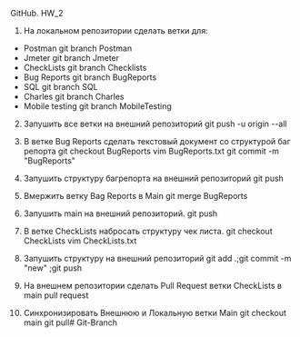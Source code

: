 GitHub. HW_2
1. На локальном репозитории сделать ветки для:
- Postman
 git branch Postman
- Jmeter
 git branch Jmeter
- CheckLists
 git branch Checklists
- Bug Reports
 git branch BugReports
- SQL
 git branch SQL
- Charles
 git branch Charles
- Mobile testing
 git branch MobileTesting

2. Запушить все ветки на внешний репозиторий
 git push -u origin --all

3. В ветке Bug Reports сделать текстовый документ со структурой баг репорта
 git checkout BugReports
 vim BugReports.txt
 git commit -m "BugReports"

4. Запушить структуру багрепорта на внешний репозиторий
 git push

5. Вмержить ветку Bag Reports в Main
 git merge BugReports

6. Запушить main на внешний репозиторий.
 git push

7. В ветке CheckLists набросать структуру чек листа.
 git checkout CheckLists
 vim CheckLists.txt

8. Запушить структуру на внешний репозиторий
 git add .;git commit -m "new" ;git push

9. На внешнем репозитории сделать Pull Request ветки CheckLists в main
 pull request

10. Синхронизировать Внешнюю и Локальную ветки Main
 git checkout main
 git pull# Git-Branch
